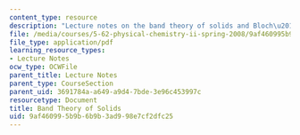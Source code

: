 ```yaml
---
content_type: resource
description: "Lecture notes on the band theory of solids and Bloch\u2019s theorem."
file: /media/courses/5-62-physical-chemistry-ii-spring-2008/9af460995b9b6b9b3ad998e7cf2dfc25_26_562ln08.pdf
file_type: application/pdf
learning_resource_types:
- Lecture Notes
ocw_type: OCWFile
parent_title: Lecture Notes
parent_type: CourseSection
parent_uid: 3691784a-a649-a9d4-7bde-3e96c453997c
resourcetype: Document
title: Band Theory of Solids
uid: 9af46099-5b9b-6b9b-3ad9-98e7cf2dfc25
---
```


